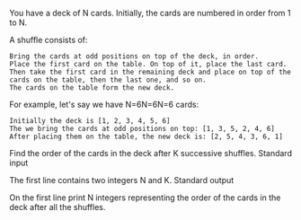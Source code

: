 You have a deck of N cards. Initially, the cards are numbered in order from 1 to N.

A shuffle consists of:

    Bring the cards at odd positions on top of the deck, in order.
    Place the first card on the table. On top of it, place the last card. Then take the first card in the remaining deck and place on top of the cards on the table, then the last one, and so on.
    The cards on the table form the new deck. 

For example, let's say we have N=6N=6N=6 cards:

    Initially the deck is [1, 2, 3, 4, 5, 6]
    The we bring the cards at odd positions on top: [1, 3, 5, 2, 4, 6]
    After placing them on the table, the new deck is: [2, 5, 4, 3, 6, 1] 

Find the order of the cards in the deck after K successive shuffles.
Standard input

The first line contains two integers N and K.
Standard output

On the first line print N integers representing the order of the cards in the deck after all the shuffles. 